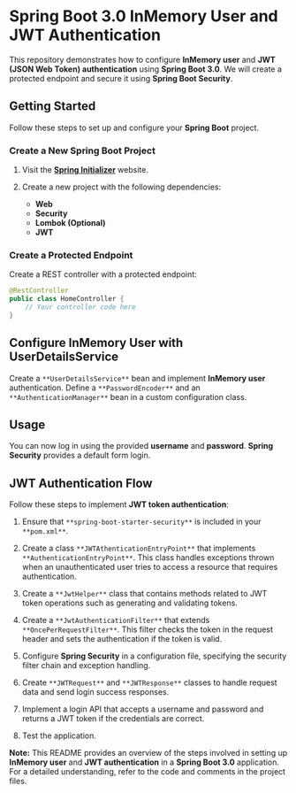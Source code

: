 # **Spring Boot 3.0 InMemory User and JWT Authentication**

This repository demonstrates how to configure **InMemory user** and **JWT (JSON Web Token) authentication** using **Spring Boot 3.0**. We will create a protected endpoint and secure it using **Spring Boot Security**.

## **Getting Started**

Follow these steps to set up and configure your **Spring Boot** project.

### **Create a New Spring Boot Project**

1. Visit the [**Spring Initializer**](https://start.spring.io/) website.
2. Create a new project with the following dependencies:

   - **Web**
   - **Security**
   - **Lombok (Optional)**
   - **JWT**

### **Create a Protected Endpoint**

Create a REST controller with a protected endpoint:

```java
@RestController
public class HomeController {
    // Your controller code here
}
```

## **Configure InMemory User with UserDetailsService**

Create a `**UserDetailsService**` bean and implement **InMemory user** authentication. Define a `**PasswordEncoder**` and an `**AuthenticationManager**` bean in a custom configuration class.

## **Usage**

You can now log in using the provided **username** and **password**. **Spring Security** provides a default form login.

## **JWT Authentication Flow**

Follow these steps to implement **JWT token authentication**:

1. Ensure that `**spring-boot-starter-security**` is included in your `**pom.xml**`.

2. Create a class `**JWTAthenticationEntryPoint**` that implements `**AuthenticationEntryPoint**`. This class handles exceptions thrown when an unauthenticated user tries to access a resource that requires authentication.

3. Create a `**JwtHelper**` class that contains methods related to JWT token operations such as generating and validating tokens.

4. Create a `**JwtAuthenticationFilter**` that extends `**OncePerRequestFilter**`. This filter checks the token in the request header and sets the authentication if the token is valid.

5. Configure **Spring Security** in a configuration file, specifying the security filter chain and exception handling.

6. Create `**JWTRequest**` and `**JWTResponse**` classes to handle request data and send login success responses.

7. Implement a login API that accepts a username and password and returns a JWT token if the credentials are correct.

8. Test the application.

**Note:** This README provides an overview of the steps involved in setting up **InMemory user** and **JWT authentication** in a **Spring Boot 3.0** application. For a detailed understanding, refer to the code and comments in the project files.
